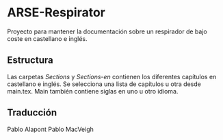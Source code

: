 # ARSE-Respirator

Proyecto para mantener la documentación sobre un respirador de bajo coste en castellano e inglés.

## Estructura
Las carpetas *Sections* y *Sections-en* contienen los diferentes capítulos en castellano e inglés. Se selecciona una lista de capítulos u otra desde main.tex. Main también contiene siglas en uno u otro idioma.

## Traducción
Pablo Alapont
Pablo MacVeigh
